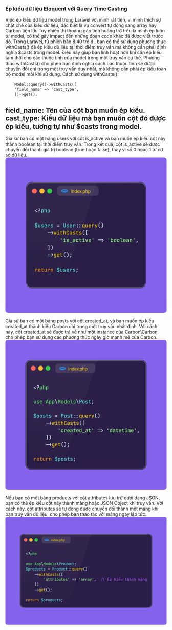 ### Ép kiểu dữ liệu Eloquent với Query Time Casting
Việc ép kiểu dữ liệu model trong Laravel với mình rất tiện, vì mình thích sự chặt chẽ của kiểu dữ liệu, đặc biệt là vụ convert tự động sang array hay Carbon tiện lợi. Tuy nhiên thi thoảng gặp tình huống trớ trêu là mình ép luôn từ model, có thể gây impact đến những đoạn code khác đã được viết trước đó.
Trong Laravel, từ phiên bản 8.40 trở đi, bạn có thể sử dụng phương thức withCasts() để ép kiểu dữ liệu tại thời điểm truy vấn mà không cần phải định nghĩa $casts trong model. Điều này giúp bạn linh hoạt hơn khi cần ép kiểu tạm thời cho các thuộc tính của model trong một truy vấn cụ thể.
Phương thức withCasts() cho phép bạn định nghĩa cách các thuộc tính sẽ được chuyển đổi chỉ trong một truy vấn duy nhất, mà không cần phải ép kiểu toàn bộ model mỗi khi sử dụng.
Cách sử dụng withCasts():
```
    Model::query()->withCasts([
    'field_name' => 'cast_type',
    ])->get();
```
field_name: Tên của cột bạn muốn ép kiểu.
cast_type: Kiểu dữ liệu mà bạn muốn cột đó được ép kiểu, tương tự như $casts trong model.
---
Giả sử bạn có một bảng users với cột is_active và bạn muốn ép kiểu cột này thành boolean tại thời điểm truy vấn. Trong kết quả, cột is_active sẽ được chuyển đổi thành giá trị boolean (true hoặc false), thay vì số 0 hoặc 1 từ cơ sở dữ liệu.
![Alt text](../images/Query/EpKieuQuery1.jpg)

Giả sử bạn có một bảng posts với cột created_at, và bạn muốn ép kiểu created_at thành kiểu Carbon chỉ trong một truy vấn nhất định. Với cách này, cột created_at sẽ được trả về như một instance của Carbon\Carbon, cho phép bạn sử dụng các phương thức ngày giờ mạnh mẽ của Carbon.
![Alt text](../images/Query/EpKieuQuery2.jpg)

Nếu bạn có một bảng products với cột attributes lưu trữ dưới dạng JSON, bạn có thể ép kiểu cột này thành mảng hoặc JSON Object khi truy vấn. Với cách này, cột attributes sẽ tự động được chuyển đổi thành một mảng khi bạn truy vấn dữ liệu, cho phép bạn thao tác với mảng ngay lập tức.
![Alt text](../images/Query/EpKieuQuery3.jpg)